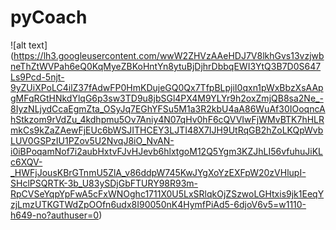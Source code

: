 # pyCoach
![alt text] (https://lh3.googleusercontent.com/wwW2ZHVzAAeHDJ7V8lkhGvs13vzjwbneThZtWVPah6eQ0KqMyeZBKoHntYn8ytuBjDjhrDbbqEWI3YtQ3B7D0S647Ls9Pcd-5njt-9yZUiXPoLC4ilZ37fAdwFP0HmKDujeGQ0Qx7TfpBLpjiI0qxn1pWxBbzXsAApgMFqRGtHNkdYlqG6p3sw3TD9u8jbSGl4PX4M9YLYr9h2oxZmjQB8sa2Ne_-8IyzNLjydCcaEgmZta_OSyJq7EGhYFSu5M1a3R2kbU4aA86WuAf30IOoqncAhStkzom9rVdZu_4kdhpmu5Ov7Aniy4N07qHv0hF6cQVVIwFjWMvBTK7hHLRmkCs9kZaZAewFjEUc6bWSJITHCEY3LJTI48X7IJH9UtRqGB2hZoLKQpWvbLUV0GSPzIU1PZov5U2NvqJ8iO_NvAN-i0iBPoqamNof7i2aubHxtvFJvHJevb6hlxtgoM12Q5Ygm3KZJhLI56vfuhuJiKLc6XQV-_HWFjJousKBrGTnmU5ZlA_v86ddpW745KwJYgXoYzEXFpW20zVHlupI-SHclPSQRTK-3b_U83ySDjGbFTURY98R93m-RpCVSeYqpYpFwA5cFxWNOghc1711X0U5LxSRlqkOjZSzwoLGHtxis9jk1EeqYzjLmzUTKGTWdZpOOfn6udx8I90050nK4HymfPiAd5-6djoV6v5=w1110-h649-no?authuser=0)
